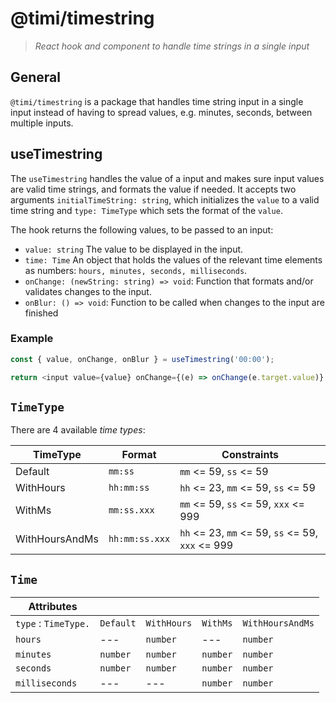 # @timi/timestring

> _React hook and component to handle time strings in a single input_

## General

`@timi/timestring` is a package that handles time string input in a single input instead of having to spread values, e.g. minutes, seconds, between multiple inputs.

## useTimestring

The `useTimestring` handles the value of a input and makes sure input values are valid time strings, and formats the value if needed. It accepts two arguments `initialTimeString: string`, which initializes the `value` to a valid time string and `type: TimeType` which sets the format of the `value`.

The hook returns the following values, to be passed to an input:

- `value: string` The value to be displayed in the input.
- `time: Time` An object that holds the values of the relevant time elements as numbers: `hours, minutes, seconds, milliseconds`.
- `onChange: (newString: string) => void`: Function that formats and/or validates changes to the input.
- `onBlur: () => void`: Function to be called when changes to the input are finished

### Example

```typescript
const { value, onChange, onBlur } = useTimestring('00:00');

return <input value={value} onChange={(e) => onChange(e.target.value)} onBlur={onBlur} />;
```

## `TimeType`

There are 4 available _time types_:

| TimeType       | Format         | Constraints                                      |
| -------------- | -------------- | ------------------------------------------------ |
| Default        | `mm:ss`        | `mm` <= 59, `ss` <= 59                           |
| WithHours      | `hh:mm:ss`     | `hh` <= 23, `mm` <= 59, `ss` <= 59               |
| WithMs         | `mm:ss.xxx`    | `mm` <= 59, `ss` <= 59, `xxx` <= 999             |
| WithHoursAndMs | `hh:mm:ss.xxx` | `hh` <= 23, `mm` <= 59, `ss` <= 59, `xxx` <= 999 |

## `Time`

| Attributes           |           |             |          |                  |
| -------------------- | --------- | ----------- | -------- | ---------------- |
| `type` : `TimeType.` | `Default` | `WithHours` | `WithMs` | `WithHoursAndMs` |
| `hours`              | ---       | `number`    | ---      | `number`         |
| `minutes`            | `number`  | `number`    | `number` | `number`         |
| `seconds`            | `number`  | `number`    | `number` | `number`         |
| `milliseconds`       | ---       | ---         | `number` | `number`         |

